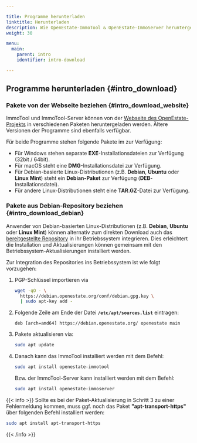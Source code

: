 ```yaml
---

title: Programme herunterladen
linktitle: Herunterladen
description: Wie OpenEstate-ImmoTool & OpenEstate-ImmoServer heruntergeladen werden können…
weight: 30

menu:
  main:
    parent: intro
    identifier: intro-download

---
```


## Programme herunterladen {#intro_download}


### Pakete von der Webseite beziehen {#intro_download_website}

ImmoTool und ImmoTool-Server können von der [Webseite des OpenEstate-Projekts](https://openestate.org/downloads/) in verschiedenen Paketen heruntergeladen werden. Ältere Versionen der Programme sind ebenfalls verfügbar.

Für beide Programme stehen folgende Pakete im zur Verfügung: 

-   Für Windows stehen separate **EXE**-Installationsdateien zur Verfügung (32bit / 64bit).
-   Für macOS steht eine **DMG**-Installationsdatei zur Verfügung.
-   Für Debian-basierte Linux-Distributionen (z.B. **Debian**, **Ubuntu** oder **Linux Mint**) steht ein **Debian-Paket** zur Verfügung (**DEB**-Installationsdatei).
-   Für andere Linux-Distributionen steht eine **TAR.GZ**-Datei zur Verfügung.


### Pakete aus Debian-Repository beziehen {#intro_download_debian}

Anwender von Debian-basierten Linux-Distributionen (z.B. **Debian**, **Ubuntu** oder **Linux Mint**) können alternativ zum direkten Download auch das [bereitgestellte Repository](https://debian.openestate.org/) in ihr Betriebssystem integrieren. Dies erleichtert die Installation und Aktualisierungen können gemeinsam mit den Betriebssystem-Aktualisierungen installiert werden.

Zur Integration des Repositories ins Betriebssystem ist wie folgt vorzugehen:

1.  PGP-Schlüssel importieren via

    ```bash
    wget -qO - \
      https://debian.openestate.org/conf/debian.gpg.key \ 
      | sudo apt-key add -
    ```

2.  Folgende Zeile am Ende der Datei **`/etc/apt/sources.list`** eintragen:

    ```
    deb [arch=amd64] https://debian.openestate.org/ openestate main
    ```
    
3.  Pakete aktualisieren via:

    ```bash
    sudo apt update
    ```
    
4.  Danach kann das ImmoTool installiert werden mit dem Befehl:

    ```bash
    sudo apt install openestate-immotool
    ```
    
    Bzw. der ImmoTool-Server kann installiert werden mit dem Befehl: 
    
    ```bash
    sudo apt install openestate-immoserver
    ```

{{< info >}}
Sollte es bei der Paket-Aktualisierung in Schritt 3 zu einer Fehlermeldung kommen, muss ggf. noch das Paket **"apt-transport-https"** über folgenden Befehl installiert werden:

```bash
sudo apt install apt-transport-https
```
{{< /info >}}
